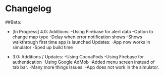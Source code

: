# Changelog

##Beta:

- [In Progress] 4.0:
Additions:
-Using Firebase for alert data
-Option to change map type
-Delay when error notification shows
-Shows walkthrough first time app is launched
Updates:
-App now works in simulator
-Sped up build time

- 3.0: 
Additions / Updates:
-Using CocoaPods
-Using Firebase for authentication
-Using Google AdMob
-Added menu screen instead of tab bar.
-Many more things
Issues:
-App does not work in the simulator.
